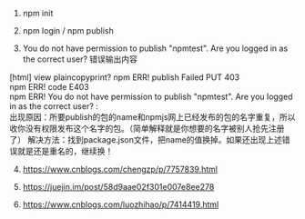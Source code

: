 1. npm init

2. npm login / npm publish

3. You do not have permission to publish "npmtest". Are you logged in as the correct user? 
错误输出内容

[html] view plaincopyprint?
npm ERR! publish Failed PUT 403  
npm ERR! code E403  
npm ERR! You do not have permission to publish "npmtest". Are you logged in as the correct user? :  
出现原因：所要publish的包的name和npmjs网上已经发布的包的名字重复，所以收你没有权限发布这个名字的包。（简单解释就是你想要的名字被别人抢先注册了）
解决方法：找到package.json文件，把name的值换掉。如果还出现上述错误就是还是重名的，继续换！


4. https://www.cnblogs.com/chengzp/p/7757839.html

5. https://juejin.im/post/58d9aae02f301e007e8ee278

6. https://www.cnblogs.com/luozhihao/p/7414419.html
